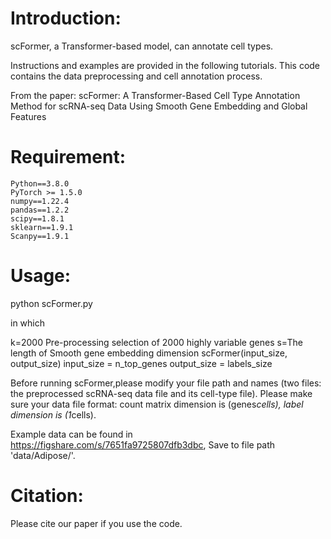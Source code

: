 # Introduction:

scFormer, a Transformer-based model, can annotate cell types.

Instructions and examples are provided in the following tutorials. This code contains the data preprocessing and cell annotation process.

From the paper: scFormer: A Transformer-Based Cell Type Annotation Method for scRNA-seq Data Using Smooth Gene Embedding and Global Features

# Requirement:

```
Python==3.8.0
PyTorch >= 1.5.0
numpy==1.22.4
pandas==1.2.2
scipy==1.8.1
sklearn==1.9.1
Scanpy==1.9.1
```

# Usage:

python scFormer.py

in which

k=2000 Pre-processing selection of 2000 highly variable genes
s=The length of Smooth gene embedding dimension
scFormer(input_size, output_size)
input_size = n_top_genes
output_size = labels_size

Before running scFormer,please modify your file path and names (two files: the preprocessed scRNA-seq data file and its cell-type file). Please make sure your data file format: count matrix dimension is (genes*cells), label dimension is (1*cells).

Example data can be found in https://figshare.com/s/7651fa9725807dfb3dbc, Save to file path 'data/Adipose/'.

# Citation:
Please cite our paper if you use the code.
